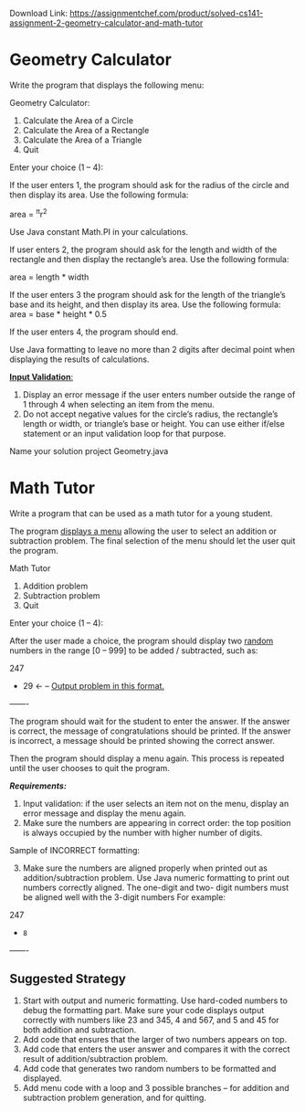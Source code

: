 Download Link: https://assignmentchef.com/product/solved-cs141-assignment-2-geometry-calculator-and-math-tutor
<br>
<h1>Geometry Calculator</h1>




Write the program that displays the following menu:




Geometry Calculator:




<ol>

 <li>Calculate the Area of a Circle</li>

 <li>Calculate the Area of a Rectangle</li>

 <li>Calculate the Area of a Triangle</li>

 <li>Quit</li>

</ol>




Enter your choice (1 – 4):




If the user enters 1, the program should ask for the radius of the circle and then display its area. Use the following formula:

area = <sup>π</sup>r<sup>2  </sup>

Use Java constant Math.PI in your calculations.

If user enters 2, the program should ask for the length and width of the rectangle and then display the rectangle’s area. Use the following formula:

area = length * width

If the user enters 3 the program should ask for the length of the triangle’s base and its height, and then display its area. Use the following formula:  area = base * height * 0.5

If the user enters 4, the program should end.




Use Java formatting to leave no more than 2 digits after decimal point when displaying the results of calculations.




<strong><u>Input Validation</u></strong><u>:</u>

<ol>

 <li>Display an error message if the user enters number outside the range of 1 through 4 when selecting an item from the menu.</li>

 <li>Do not accept negative values for the circle’s radius, the rectangle’s length or width, or triangle’s base or height. You can use either if/else statement or an input validation loop for that purpose.</li>

</ol>

<strong> </strong>

Name your solution project Geometry.java

<strong> </strong>

<h1>Math Tutor</h1>

<strong> </strong>

Write a program that can be used as a math tutor for a young student.

The program <u>displays a menu</u> allowing the user to select an addition or subtraction problem. The final selection of the menu should let the user quit the program.




Math Tutor

<ol>

 <li>Addition problem</li>

 <li>Subtraction problem</li>

 <li>Quit</li>

</ol>

Enter your choice (1 – 4):




After the user made a choice, the program should display two <u>random</u> numbers in the range [0 – 999] to be added / subtracted, such as:

247

+  29       &lt;- –   <u>Output problem in this format.</u>

——-




The program should wait for the student to enter the answer. If the answer is correct, the message of congratulations should be printed. If the answer is incorrect, a message should be printed showing the correct answer.

Then the program should display a menu again. This process is repeated until the user chooses to quit the program.




<strong><em>Requirements: </em></strong>

<ol>

 <li>Input validation: if the user selects an item not on the menu, display an error message and display the menu again.</li>

 <li>Make sure the numbers are appearing in correct order: the top position is always occupied by the number with higher number of digits.</li>

</ol>

Sample of INCORRECT formatting:




<ol start="3">

 <li>Make sure the numbers are aligned properly when printed out as addition/subtraction problem. Use Java numeric formatting to print out numbers correctly aligned. The one-digit and two- digit numbers must be aligned well with the 3-digit numbers  For example:</li>

</ol>

247

+     8

——-




<h2>Suggested Strategy</h2>

<ol>

 <li>Start with output and numeric formatting. Use hard-coded numbers to debug the formatting part. Make sure your code displays output correctly with numbers like 23 and 345, 4 and 567, and 5 and 45 for both addition and subtraction.</li>

 <li>Add code that ensures that the larger of two numbers appears on top.</li>

 <li>Add code that enters the user answer and compares it with the correct result of addition/subtraction problem.</li>

 <li>Add code that generates two random numbers to be formatted and displayed.</li>

 <li>Add menu code with a loop and 3 possible branches – for addition and subtraction problem generation, and for quitting.</li>

</ol>


